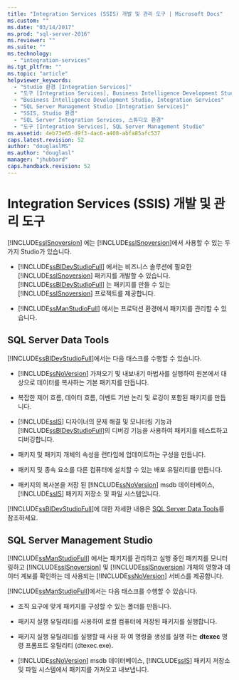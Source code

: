 ```yaml
---
title: "Integration Services (SSIS) 개발 및 관리 도구 | Microsoft Docs"
ms.custom: ""
ms.date: "03/14/2017"
ms.prod: "sql-server-2016"
ms.reviewer: ""
ms.suite: ""
ms.technology: 
  - "integration-services"
ms.tgt_pltfrm: ""
ms.topic: "article"
helpviewer_keywords: 
  - "Studio 환경 [Integration Services]"
  - "도구 [Integration Services], Business Intelligence Development Studio"
  - "Business Intelligence Development Studio, Integration Services"
  - "SQL Server Management Studio [Integration Services]"
  - "SSIS, Studio 환경"
  - "SQL Server Integration Services, 스튜디오 환경"
  - "도구 [Integration Services], SQL Server Management Studio"
ms.assetid: 4eb73e65-d9f3-4ac6-a408-abfa85afc537
caps.latest.revision: 52
author: "douglaslMS"
ms.author: "douglasl"
manager: "jhubbard"
caps.handback.revision: 52
---
```

# Integration Services (SSIS) 개발 및 관리 도구
  [!INCLUDE[ssISnoversion](../includes/ssisnoversion-md.md)] 에는 [!INCLUDE[ssISnoversion](../includes/ssisnoversion-md.md)]에서 사용할 수 있는 두 가지 Studio가 있습니다.  
  
-   [!INCLUDE[ssBIDevStudioFull](../includes/ssbidevstudiofull-md.md)] 에서는 비즈니스 솔루션에 필요한 [!INCLUDE[ssISnoversion](../includes/ssisnoversion-md.md)] 패키지를 개발할 수 있습니다. [!INCLUDE[ssBIDevStudioFull](../includes/ssbidevstudiofull-md.md)] 는 패키지를 만들 수 있는 [!INCLUDE[ssISnoversion](../includes/ssisnoversion-md.md)] 프로젝트를 제공합니다.  
  
-   [!INCLUDE[ssManStudioFull](../includes/ssmanstudiofull-md.md)] 에서는 프로덕션 환경에서 패키지를 관리할 수 있습니다.  
  
## SQL Server Data Tools  
 [!INCLUDE[ssBIDevStudioFull](../includes/ssbidevstudiofull-md.md)]에서는 다음 태스크를 수행할 수 있습니다.  
  
-   [!INCLUDE[ssNoVersion](../includes/ssnoversion-md.md)] 가져오기 및 내보내기 마법사를 실행하여 원본에서 대상으로 데이터를 복사하는 기본 패키지를 만듭니다.  
  
-   복잡한 제어 흐름, 데이터 흐름, 이벤트 기반 논리 및 로깅이 포함된 패키지를 만듭니다.  
  
-   [!INCLUDE[ssIS](../includes/ssis-md.md)] 디자이너의 문제 해결 및 모니터링 기능과 [!INCLUDE[ssBIDevStudioFull](../includes/ssbidevstudiofull-md.md)]의 디버깅 기능을 사용하여 패키지를 테스트하고 디버깅합니다.  
  
-   패키지 및 패키지 개체의 속성을 런타임에 업데이트하는 구성을 만듭니다.  
  
-   패키지 및 종속 요소를 다른 컴퓨터에 설치할 수 있는 배포 유틸리티를 만듭니다.  
  
-   패키지의 복사본을 저장 된 [!INCLUDE[ssNoVersion](../includes/ssnoversion-md.md)] msdb 데이터베이스, [!INCLUDE[ssIS](../includes/ssis-md.md)] 패키지 저장소 및 파일 시스템입니다.  
  
 [!INCLUDE[ssBIDevStudioFull](../includes/ssbidevstudiofull-md.md)]에 대한 자세한 내용은 [SQL Server Data Tools](https://msdn.microsoft.com/library/hh272686.aspx)를 참조하세요.  
  
## SQL Server Management Studio  
 [!INCLUDE[ssManStudioFull](../includes/ssmanstudiofull-md.md)] 에서는 패키지를 관리하고 실행 중인 패키지를 모니터링하고 [!INCLUDE[ssISnoversion](../includes/ssisnoversion-md.md)] 및 [!INCLUDE[ssISnoversion](../includes/ssisnoversion-md.md)] 개체의 영향과 데이터 계보를 확인하는 데 사용되는 [!INCLUDE[ssNoVersion](../includes/ssnoversion-md.md)] 서비스를 제공합니다.  
  
 [!INCLUDE[ssManStudioFull](../includes/ssmanstudiofull-md.md)]에서는 다음 태스크를 수행할 수 있습니다.  
  
-   조직 요구에 맞게 패키지를 구성할 수 있는 폴더를 만듭니다.  
  
-   패키지 실행 유틸리티를 사용하여 로컬 컴퓨터에 저장된 패키지를 실행합니다.  
  
-   패키지 실행 유틸리티를 실행할 때 사용 하 여 명령줄 생성를 실행 하는 **dtexec** 명령 프롬프트 유틸리티 (dtexec.exe).  
  
-   [!INCLUDE[ssNoVersion](../includes/ssnoversion-md.md)] msdb 데이터베이스, [!INCLUDE[ssIS](../includes/ssis-md.md)] 패키지 저장소 및 파일 시스템에서 패키지를 가져오고 내보냅니다.  
